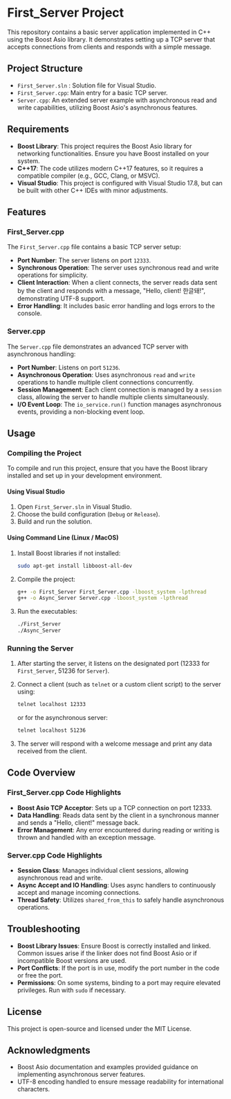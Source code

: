 # First_Server Project

This repository contains a basic server application implemented in C++ using the Boost Asio library. It demonstrates setting up a TCP server that accepts connections from clients and responds with a simple message.

## Project Structure

- `First_Server.sln` : Solution file for Visual Studio.
- `First_Server.cpp`: Main entry for a basic TCP server.
- `Server.cpp`: An extended server example with asynchronous read and write capabilities, utilizing Boost Asio's asynchronous features.

## Requirements

- **Boost Library**: This project requires the Boost Asio library for networking functionalities. Ensure you have Boost installed on your system.
- **C++17**: The code utilizes modern C++17 features, so it requires a compatible compiler (e.g., GCC, Clang, or MSVC).
- **Visual Studio**: This project is configured with Visual Studio 17.8, but can be built with other C++ IDEs with minor adjustments.

## Features

### First_Server.cpp

The `First_Server.cpp` file contains a basic TCP server setup:
- **Port Number**: The server listens on port `12333`.
- **Synchronous Operation**: The server uses synchronous read and write operations for simplicity.
- **Client Interaction**: When a client connects, the server reads data sent by the client and responds with a message, "Hello, client! 한글돼!", demonstrating UTF-8 support.
- **Error Handling**: It includes basic error handling and logs errors to the console.

### Server.cpp

The `Server.cpp` file demonstrates an advanced TCP server with asynchronous handling:
- **Port Number**: Listens on port `51236`.
- **Asynchronous Operation**: Uses asynchronous `read` and `write` operations to handle multiple client connections concurrently.
- **Session Management**: Each client connection is managed by a `session` class, allowing the server to handle multiple clients simultaneously.
- **I/O Event Loop**: The `io_service.run()` function manages asynchronous events, providing a non-blocking event loop.

## Usage

### Compiling the Project

To compile and run this project, ensure that you have the Boost library installed and set up in your development environment.

#### Using Visual Studio

1. Open `First_Server.sln` in Visual Studio.
2. Choose the build configuration (`Debug` or `Release`).
3. Build and run the solution.

#### Using Command Line (Linux / MacOS)

1. Install Boost libraries if not installed:
    ```bash
    sudo apt-get install libboost-all-dev
    ```
2. Compile the project:
    ```bash
    g++ -o First_Server First_Server.cpp -lboost_system -lpthread
    g++ -o Async_Server Server.cpp -lboost_system -lpthread
    ```
3. Run the executables:
    ```bash
    ./First_Server
    ./Async_Server
    ```

### Running the Server

1. After starting the server, it listens on the designated port (12333 for `First_Server`, 51236 for `Server`).
2. Connect a client (such as `telnet` or a custom client script) to the server using:
    ```bash
    telnet localhost 12333
    ```
   or for the asynchronous server:
    ```bash
    telnet localhost 51236
    ```

3. The server will respond with a welcome message and print any data received from the client.

## Code Overview

### First_Server.cpp Code Highlights

- **Boost Asio TCP Acceptor**: Sets up a TCP connection on port 12333.
- **Data Handling**: Reads data sent by the client in a synchronous manner and sends a "Hello, client!" message back.
- **Error Management**: Any error encountered during reading or writing is thrown and handled with an exception message.

### Server.cpp Code Highlights

- **Session Class**: Manages individual client sessions, allowing asynchronous read and write.
- **Async Accept and IO Handling**: Uses async handlers to continuously accept and manage incoming connections.
- **Thread Safety**: Utilizes `shared_from_this` to safely handle asynchronous operations.

## Troubleshooting

- **Boost Library Issues**: Ensure Boost is correctly installed and linked. Common issues arise if the linker does not find Boost Asio or if incompatible Boost versions are used.
- **Port Conflicts**: If the port is in use, modify the port number in the code or free the port.
- **Permissions**: On some systems, binding to a port may require elevated privileges. Run with `sudo` if necessary.

## License

This project is open-source and licensed under the MIT License.

## Acknowledgments

- Boost Asio documentation and examples provided guidance on implementing asynchronous server features.
- UTF-8 encoding handled to ensure message readability for international characters.
